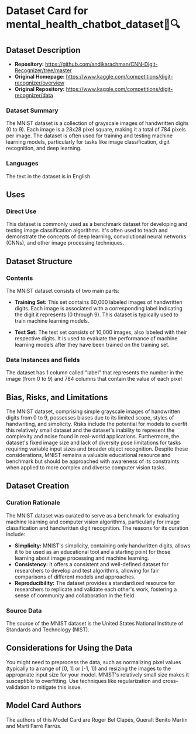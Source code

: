 

# Dataset Card for mental_health_chatbot_dataset🔢🔍

## Dataset Description

- **Repository:** https://github.com/andikarachman/CNN-Digit-Recognizer/tree/master
- **Original Homepage:** https://www.kaggle.com/competitions/digit-recognizer/overview
- **Original Repository:** https://www.kaggle.com/competitions/digit-recognizer/data

### Dataset Summary

The MNIST dataset is a collection of grayscale images of handwritten digits (0 to 9). Each image is a 28x28 pixel square, making it a total of 784 pixels per image. The dataset is often used for training and testing machine learning models, particularly for tasks like image classification, digit recognition, and deep learning.

### Languages

The text in the dataset is in English.

## Uses

### Direct Use
This dataset is commonly used as a benchmark dataset for developing and testing image classification algorithms. It's often used to teach and demonstrate the concepts of deep learning, convolutional neural networks (CNNs), and other image processing techniques.

## Dataset Structure

### Contents

The MNIST dataset consists of two main parts:
- **Training Set:** This set contains 60,000 labeled images of handwritten digits. Each image is associated with a corresponding label indicating the digit it represents (0 through 9). This dataset is typically used to train machine learning models.

- **Test Set:** The test set consists of 10,000 images, also labeled with their respective digits. It is used to evaluate the performance of machine learning models after they have been trained on the training set.

### Data Instances and fields

The dataset has 1 column called "label" that represents the number in the image (from 0 to 9) and 784 columns that contain the value of each pixel

## Bias, Risks, and Limitations
The MNIST dataset, comprising simple grayscale images of handwritten digits from 0 to 9, possesses biases due to its limited scope, styles of handwriting, and simplicity. Risks include the potential for models to overfit this relatively small dataset and the dataset's inability to represent the complexity and noise found in real-world applications. Furthermore, the dataset's fixed image size and lack of diversity pose limitations for tasks requiring variable input sizes and broader object recognition. Despite these considerations, MNIST remains a valuable educational resource and benchmark but should be approached with awareness of its constraints when applied to more complex and diverse computer vision tasks.

## Dataset Creation

### Curation Rationale

The MNIST dataset was curated to serve as a benchmark for evaluating machine learning and computer vision algorithms, particularly for image classification and handwritten digit recognition. The reasons for its curation include:
- **Simplicity:** MNIST's simplicity, containing only handwritten digits, allows it to be used as an educational tool and a starting point for those learning about image processing and machine learning.
- **Consistency:** It offers a consistent and well-defined dataset for researchers to develop and test algorithms, allowing for fair comparisons of different models and approaches.
- **Reproducibility:** The dataset provides a standardized resource for researchers to replicate and validate each other's work, fostering a sense of community and collaboration in the field.

### Source Data

The source of the MNIST dataset is the United States National Institute of Standards and Technology (NIST).

## Considerations for Using the Data
You might need to preprocess the data, such as normalizing pixel values (typically to a range of [0, 1] or [-1, 1]) and resizing the images to the appropriate input size for your model. MNIST's relatively small size makes it susceptible to overfitting. Use techniques like regularization and cross-validation to mitigate this issue.

## Model Card Authors
The authors of this Model Card are Roger Bel Clapés, Queralt Benito Martín and Martí Farré Farrús.

